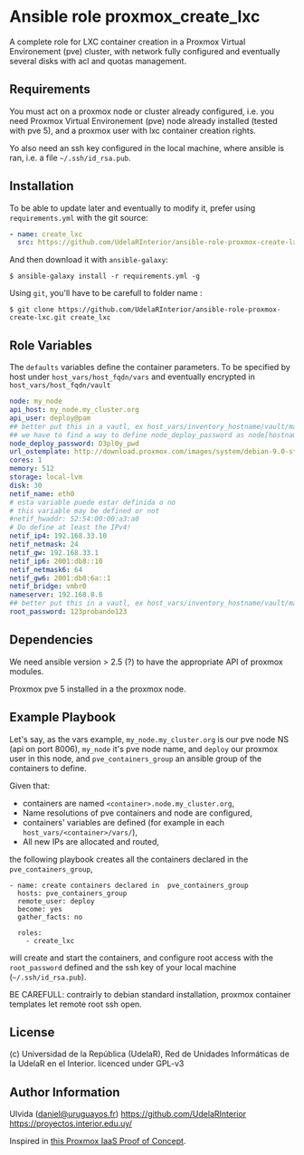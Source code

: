 Ansible role proxmox_create_lxc
=========

 A complete role for LXC container creation in a Proxmox Virtual Environement (pve) cluster, with network fully configured and eventually several disks with acl and quotas management. 

Requirements
------------

You must act on a proxmox node or cluster already configured, i.e. you need Proxmox Virtual Environement (pve) node already installed (tested with pve 5), and a proxmox user with lxc container creation rights. 

Yo also need an ssh key configured in the local machine, where ansible is ran, i.e. a file `~/.ssh/id_rsa.pub`. 


Installation
------------

To be able to update later and eventually to modify it, prefer using `requirements.yml` with the git source:

```yaml
- name: create_lxc
  src: https://github.com/UdelaRInterior/ansible-role-proxmox-create-lxc.git
  ```
And then download it with `ansible-galaxy`:

```shell
$ ansible-galaxy install -r requirements.yml -g
```

Using `git`, you'll have to be carefull to folder name :

```shell
$ git clone https://github.com/UdelaRInterior/ansible-role-proxmox-create-lxc.git create_lxc
```

Role Variables
--------------

The `defaults` variables define the container parameters. To be specified by host under `host_vars/host_fqdn/vars` and eventually encrypted in `host_vars/host_fqdn/vault`

```yaml
node: my_node
api_host: my_node.my_cluster.org
api_user: deploy@pam
## better put this in a vautl, ex host_vars/inventory_hostname/vault/main.yml
## we have to find a way to define node_deploy_password as node[hostname]/deploy_password
node_deploy_password: D3pl0y_pwd
url_ostemplate: http://download.proxmox.com/images/system/debian-9.0-standard_9.5-1_amd64.tar.gz
cores: 1
memory: 512
storage: local-lvm
disk: 30
netif_name: eth0
# esta variable puede estar definida o no
# this variable may be defined or not
#netif_hwaddr: 52:54:00:00:a3:a0
# Do define at least the IPv4!
netif_ip4: 192.168.33.10
netif_netmask: 24
netif_gw: 192.168.33.1
netif_ip6: 2001:db8::10
netif_netmask6: 64
netif_gw6: 2001:db8:6a::1
netif_bridge: vmbr0
nameserver: 192.168.8.8
## better put this in a vautl, ex host_vars/inventory_hostname/vault/main.yml
root_password: 123probando123
```

Dependencies
------------

We need ansible version > 2.5 (?) to have the appropriate API of proxmox modules. 

Proxmox pve 5 installed in a the proxmox node. 

Example Playbook
----------------

Let's say, as the vars example, `my_node.my_cluster.org` is our pve node NS (api on port 8006), `my_node` it's pve node name, and `deploy` our proxmox user in this node, and `pve_containers_group` an ansible group of the containers to define. 

Given that: 
* containers are named `<container>.node.my_cluster.org`, 
* Name resolutions of pve containers and node are configured, 
* containers' variables are defined (for example in each `host_vars/<container>/vars/`),
* All new IPs are allocated and routed,

the following playbook creates all the containers declared in the `pve_containers_group`, 

    - name: create containers declared in  pve_containers_group
      hosts: pve_containers_group
      remote_user: deploy
      become: yes
      gather_facts: no
 
      roles:
        - create_lxc

will create and start the containers, and configure root access with the `root_password` defined and the ssh key of your local machine (`~/.ssh/id_rsa.pub`). 

BE CAREFULL: contrairly to debian standard installation, proxmox container templates let remote root ssh open. 

License
-------

(c) Universidad de la República (UdelaR), Red de Unidades Informáticas de la UdelaR en el Interior. 
licenced under GPL-v3

Author Information
------------------

Ulvida (daniel@uruguayos.fr)
https://github.com/UdelaRInterior
https://proyectos.interior.edu.uy/

Inspired in [this Proxmox IaaS Proof of Concept](https://gitlab.com/morph027/pve-infra-poc/blob/master/run.yml). 
